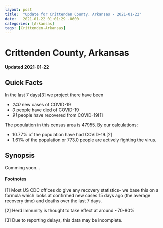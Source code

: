 ```yaml
---
layout: post
title:  "Update for Crittenden County, Arkansas - 2021-01-22"
date:   2021-01-22 01:01:29 -0600
categories: [Arkansas]
tags: [Crittenden-Arkansas]
---
```


# Crittenden County, Arkansas
#### Updated 2021-01-22

## Quick Facts

In the last 7 days[3] we project there have been
- *240* new cases of COVID-19
- *0* people have died of COVID-19
- *91* people have recovered from COVID-19[1]

The population in this census area is 47955. By our calculations:
- 10.77% of the population have had COVID-19.[2]
- 1.61% of the population or 773.0 people are actively fighting the virus.

## Synopsis

Comming soon...


#### Footnotes

[1] Most US CDC offices do give any recovery statistics- we base this on a formula which looks at confirmed new cases
15 days ago (the average recovery time) and deaths over the last 7 days.

[2] Herd Immunity is thought to take effect at around ~70-80%

[3] Due to reporting delays, this data may be incomplete.
 
    